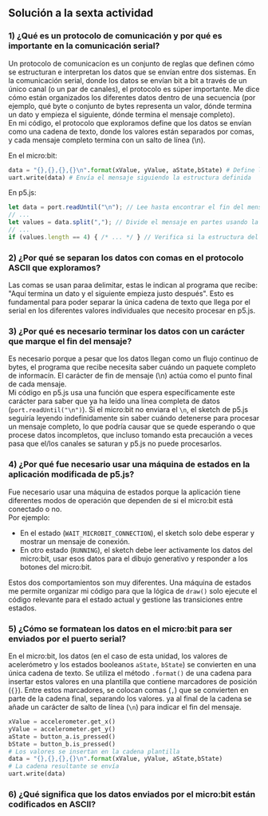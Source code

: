 ## Solución a la sexta actividad
### 1) ¿Qué es un protocolo de comunicación y por qué es importante en la comunicación serial?
Un protocolo de comunicacíon es un conjunto de reglas que definen cómo se estructuran e interpretan los datos que se envían entre dos sistemas. En la comunicación serial, donde los datos se envían bit a bit a través de un único canal (o un par de canales), el protocolo es súper importante. Me dice cómo están organizados los diferentes datos dentro de una secuencia (por ejemplo, qué byte o conjunto de bytes representa un valor, dónde termina un dato y empieza el siguiente, dónde termina el mensaje completo).   
En mi código, el protocolo que exploramos define que los datos se envían como una cadena de texto, donde los valores están separados por comas, y cada mensaje completo termina con un salto de línea (\n).

En el micro:bit:
```Python
data = "{},{},{},{}\n".format(xValue, yValue, aState,bState) # Define la estructura del mensaje
uart.write(data) # Envía el mensaje siguiendo la estructura definida
```  
En p5.js:
``` js
let data = port.readUntil("\n"); // Lee hasta encontrar el fin del mensaje
// ...
let values = data.split(","); // Divide el mensaje en partes usando la coma como separador
// ...
if (values.length == 4) { /* ... */ } // Verifica si la estructura del mensaje es correcta (4 partes)
```
### 2) ¿Por qué se separan los datos con comas en el protocolo ASCII que exploramos?
Las comas se usan paraa delimitar, estas le indican al programa que recibe: "Aquí termina un dato y el siguiente empieza justo después". Esto es fundamental para poder separar la única cadena de texto que llega por el serial en los diferentes valores individuales que necesito procesar en p5.js.

### 3) ¿Por qué es necesario terminar los datos con un carácter que marque el fin del mensaje?
Es necesario porque a pesar que los datos llegan como un flujo continuo de bytes, el programa que recibe necesita saber cuándo un paquete completo de informacín. El carácter de fin de mensaje (\n) actúa como el punto final de cada mensaje.  
Mi código en p5.js usa una función que espera específicamente este carácter para saber que ya ha leído una línea completa de datos (```port.readUntil("\n")```). Si el micro:bit no enviara el ```\n```, el sketch de p5.js seguiría leyendo indefinidamente sin saber cuándo detenerse para procesar un mensaje completo, lo que podría causar que se quede esperando o que procese datos incompletos, que incluso tomando esta precaución a veces pasa que el/los canales se saturan y p5.js no puede procesarlos.

### 4) ¿Por qué fue necesario usar una máquina de estados en la aplicación modificada de p5.js?
Fue necesario usar una máquina de estados porque la aplicación tiene diferentes modos de operación que dependen de si el micro:bit está conectado o no.   
Por ejemplo:
- En el estado (```WAIT_MICROBIT_CONNECTION```), el sketch solo debe esperar y mostrar un mensaje de conexión.
- En otro estado (```RUNNING```), el sketch debe leer activamente los datos del micro:bit, usar esos datos para el dibujo generativo y responder a los botones del micro:bit.

Estos dos comportamientos son muy diferentes. Una máquina de estados me permite organizar mi código para que la lógica de ```draw()``` solo ejecute el código relevante para el estado actual y gestione las transiciones entre estados.

### 5) ¿Cómo se formatean los datos en el micro:bit para ser enviados por el puerto serial?
En el micro:bit, los datos (en el caso de esta unidad, los valores de acelerómetro y los estados booleanos ```aState```, ```bState```) se convierten en una única cadena de texto. Se utiliza el método ```.format()``` de una cadena para insertar estos valores en una plantilla que contiene marcadores de posición (```{}```). Entre estos marcadores, se colocan comas (```,```) que se convierten en parte de la cadena final, separando los valores. ya al final de la cadena se añade un carácter de salto de línea (```\n```) para indicar el fin del mensaje.
```python
xValue = accelerometer.get_x()
yValue = accelerometer.get_y()
aState = button_a.is_pressed()
bState = button_b.is_pressed()
# Los valores se insertan en la cadena plantilla
data = "{},{},{},{}\n".format(xValue, yValue, aState,bState)
# La cadena resultante se envía
uart.write(data)
```

### 6) ¿Qué significa que los datos enviados por el micro:bit están codificados en ASCII?
